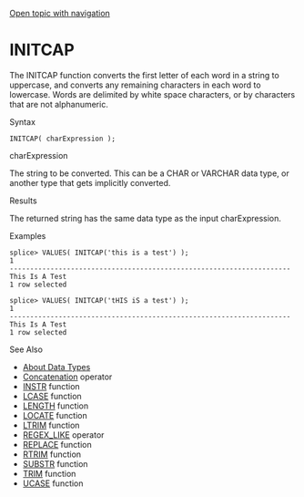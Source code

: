[Open topic with navigation](../../../index.html#Shared/SQLReference/BuiltInFcns/InitCap.html)

[]()INITCAP
===========

The <span class="CodeFont">INITCAP</span> function converts the first letter of each word in a string to uppercase, and converts any remaining characters in each word to lowercase. Words are delimited by white space characters, or by characters that are not alphanumeric.

Syntax

``` FcnSyntax
INITCAP( charExpression );
```

charExpression

The string to be converted. This can be a <span class="CodeFont">CHAR</span> or <span class="CodeFont">VARCHAR</span> data type, or another type that gets implicitly converted.

Results

The returned string has the same data type as the input <span class="CodeFont">charExpression</span>.

Examples

``` Example
splice> VALUES( INITCAP('this is a test') );
1 
---------------------------------------------------------------------
This Is A Test
1 row selected

splice> VALUES( INITCAP('tHIS iS a test') );
1 
---------------------------------------------------------------------
This Is A Test
1 row selected
```

See Also

-   [About Data Types](../DataTypes/Intro.NumericTypes.html)
-   [Concatenation](Concatenation.html) operator
-   [<span class="CodeFont">INSTR</span>](Instr.html) function
-   [<span class="CodeFont">LCASE</span>](LCase.html) function
-   [<span class="CodeFont">LENGTH</span>](Length.html) function
-   [<span class="CodeFont">LOCATE</span>](Locate.html) function
-   [<span class="CodeFont">LTRIM</span>](LTrim.html) function
-   <span class="CodeFont">[REGEX\_LIKE](RegexpLike.html)</span> operator
-   [<span class="CodeFont">REPLACE</span>](Replace.html) function
-   [<span class="CodeFont">RTRIM</span>](RTrim.html) function
-   [<span class="CodeFont">SUBSTR</span>](Substr.html) function
-   [<span class="CodeFont">TRIM</span>](Trim.html) function
-   [<span class="CodeFont">UCASE</span>](UCase.html) function

 


